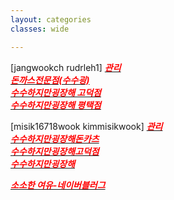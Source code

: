 ```yaml
---
layout: categories
classes: wide

---
```


[jangwookch  rudrleh1]
[<span style="color:red">***관리***</span>](https://www.modoo.at/management#)<br>
[<span style="color:red">***돈까스전문점(수수굉)***</span>](https://matgipgoduk.modoo.at)<br>
[<span style="color:red">***수수하지만굉장해 고덕점***</span>](https://donkats.modoo.at)<br>
[<span style="color:red">***수수하지만굉장해 평택점***</span>](https://donkatsgoduck.modoo.at)<br>

[misik16718wook  kimmisikwook]
[<span style="color:red">***관리***</span>](https://www.modoo.at/management)<br>
[<span style="color:red">***수수하지만굉장해돈카츠***</span>](https://susugoduck.modoo.at)<br>
[<span style="color:red">***수수하지만굉장해고덕점***</span>](https://susuguing.modoo.at)<br>
[<span style="color:red">***수수하지만굉장해***</span>](https://susumam.modoo.at)<br>

[<span style="color:red">***소소한 여유-네이버블러그***</span>](https://blog.naver.com/jangwookch)<br>




